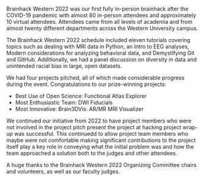 Brainhack Western 2022 was our first fully in-person brainhack after the COVID-19 pandemic with almost 80 in-person attendees and approximately 10 virtual attendees.  Attendees came from all levels of academia and from almost twenty different departments across the Western University campus.

The Brainhack Western 2022 schedule included eleven tutorials covering topics such as dealing with MRI data in Python, an Intro to EEG analyses, Modern considerations for analyzing behavioral data, and Demystifying Git and GitHub.  Additionally, we had a panel discussion on diversity in data and unintended racial bias in large, open datasets.  

We had four projects pitched, all of which made considerable progress during the event.  Congratulations to our prize-winning projects:

* Best Use of Open Science: Functional Atlas Explorer
* Most Enthusiastic Team: DWI Fiducials
* Most Innovative: Brain3DVis: AR/MR MRI Visualizer 

We continued our initiative from 2022 to have project members who were not involved in the project pitch present the project at hacking project wrap-up was successful.  This continuedd to allow project team members who maybe were not comfortable making significant contributions to the project itself play a key role in conveying what the initial problem was and how the team approached a solution both to the judges and other attendees.

A huge thanks to the Brainhack Western 2022 Organizing Committee chairs and volunteers, as well as our faculty judges.
